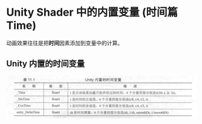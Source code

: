 # Unity Shader 中的内置变量 (时间篇 Time)

动画效果往往是把**时间**因素添加到变量中的计算。

## Unity 内置的时间变量

![alt text](../images/动画/1.动画.png)

